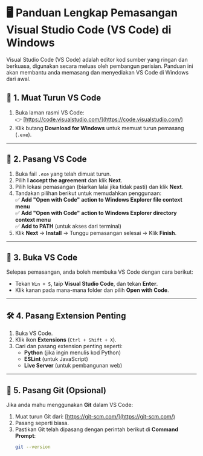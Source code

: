 # 🖥️ Panduan Lengkap Pemasangan Visual Studio Code (VS Code) di Windows  

Visual Studio Code (VS Code) adalah editor kod sumber yang ringan dan berkuasa, digunakan secara meluas oleh pembangun perisian. Panduan ini akan membantu anda memasang dan menyediakan VS Code di Windows dari awal.  

## 📌 1. Muat Turun VS Code  
1. Buka laman rasmi VS Code:  
   👉 [https://code.visualstudio.com/](https://code.visualstudio.com/)  
2. Klik butang **Download for Windows** untuk memuat turun pemasang (`.exe`).  

---

## 🔧 2. Pasang VS Code  
1. Buka fail `.exe` yang telah dimuat turun.  
2. Pilih **I accept the agreement** dan klik **Next**.  
3. Pilih lokasi pemasangan (biarkan lalai jika tidak pasti) dan klik **Next**.  
4. Tandakan pilihan berikut untuk memudahkan penggunaan:  
   ✅ **Add "Open with Code" action to Windows Explorer file context menu**  
   ✅ **Add "Open with Code" action to Windows Explorer directory context menu**  
   ✅ **Add to PATH** (untuk akses dari terminal)  
5. Klik **Next** → **Install** → Tunggu pemasangan selesai → Klik **Finish**.  

---

## 🚀 3. Buka VS Code  
Selepas pemasangan, anda boleh membuka VS Code dengan cara berikut:  
- Tekan `Win + S`, taip **Visual Studio Code**, dan tekan **Enter**.  
- Klik kanan pada mana-mana folder dan pilih **Open with Code**.  

---

## 🛠️ 4. Pasang Extension Penting  
1. Buka VS Code.  
2. Klik ikon **Extensions** (`Ctrl + Shift + X`).  
3. Cari dan pasang extension penting seperti:  
   - **Python** (jika ingin menulis kod Python)  
   - **ESLint** (untuk JavaScript)  
   - **Live Server** (untuk pembangunan web)  

---

## 🔄 5. Pasang Git (Opsional)  
Jika anda mahu menggunakan **Git** dalam VS Code:  
1. Muat turun Git dari: [https://git-scm.com/](https://git-scm.com/)  
2. Pasang seperti biasa.  
3. Pastikan Git telah dipasang dengan perintah berikut di **Command Prompt**:  
   ```sh
   git --version

